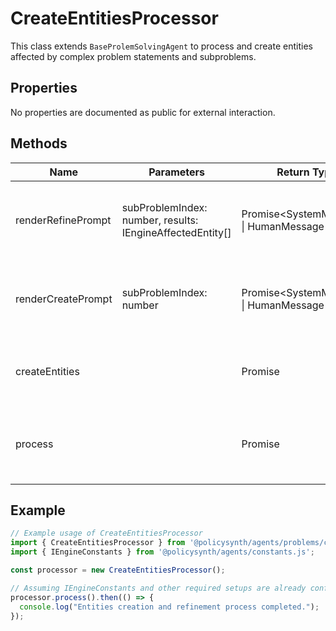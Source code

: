# CreateEntitiesProcessor

This class extends `BaseProlemSolvingAgent` to process and create entities affected by complex problem statements and subproblems.

## Properties

No properties are documented as public for external interaction.

## Methods

| Name                  | Parameters                                  | Return Type                        | Description                                                                 |
|-----------------------|---------------------------------------------|------------------------------------|-----------------------------------------------------------------------------|
| renderRefinePrompt    | subProblemIndex: number, results: IEngineAffectedEntity[] | Promise<SystemMessage[] \| HumanMessage[]> | Generates messages for refining the entities affected by a subproblem.      |
| renderCreatePrompt    | subProblemIndex: number                     | Promise<SystemMessage[] \| HumanMessage[]> | Generates messages for creating entities affected by a subproblem.          |
| createEntities        |                                             | Promise<void>                     | Processes subproblems to create and refine entities.                        |
| process               |                                             | Promise<void>                     | Initiates the entity creation process for all subproblems.                  |

## Example

```typescript
// Example usage of CreateEntitiesProcessor
import { CreateEntitiesProcessor } from '@policysynth/agents/problems/create/createEntities.js';
import { IEngineConstants } from '@policysynth/agents/constants.js';

const processor = new CreateEntitiesProcessor();

// Assuming IEngineConstants and other required setups are already configured
processor.process().then(() => {
  console.log("Entities creation and refinement process completed.");
});
```